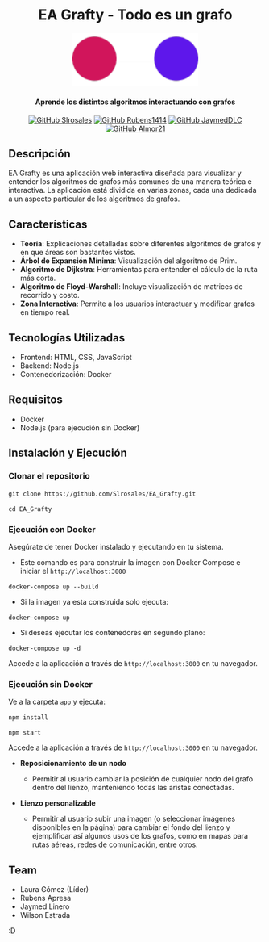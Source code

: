 <div align="center">
  <h1>
    EA Grafty - Todo es un grafo
  </h1>

<img src="app/public/assets/images/EAGRAFTY.png" alt="Logo de EA Grafty" width="250"/>

<h4>
    Aprende los distintos algoritmos interactuando con grafos
  </h4>

[![GitHub Slrosales](https://img.shields.io/badge/by-Slrosales-purple)](https://github.com/Slrosales)
[![GitHub Rubens1414](https://img.shields.io/badge/by-Rubens1414-blue)](https://github.com/Rubens1414)
[![GitHub JaymedDLC](https://img.shields.io/badge/by-JaymedDLC-green)](https://github.com/JaymedDLC)
[![GitHub Almor21](https://img.shields.io/badge/by-wilsone24-orange)](https://github.com/wilsone24)

</div>

## Descripción
EA Grafty es una aplicación web interactiva diseñada para visualizar y entender los algoritmos de grafos más comunes de una manera teórica e interactiva. La aplicación está dividida en varias zonas, cada una dedicada a un aspecto particular de los algoritmos de grafos.

## Características
- **Teoría**: Explicaciones detalladas sobre diferentes algoritmos de grafos y en que áreas son bastantes vistos.
- **Árbol de Expansión Mínima**: Visualización del algoritmo de Prim.
- **Algoritmo de Dijkstra**: Herramientas para entender el cálculo de la ruta más corta.
- **Algoritmo de Floyd-Warshall**: Incluye visualización de matrices de recorrido y costo.
- **Zona Interactiva**: Permite a los usuarios interactuar y modificar grafos en tiempo real.

## Tecnologías Utilizadas
- Frontend: HTML, CSS, JavaScript
- Backend: Node.js
- Contenedorización: Docker

## Requisitos
- Docker
- Node.js (para ejecución sin Docker)

## Instalación y Ejecución

### Clonar el repositorio
```
git clone https://github.com/Slrosales/EA_Grafty.git
```
```
cd EA_Grafty
```

### Ejecución con Docker
Asegúrate de tener Docker instalado y ejecutando en tu sistema.

- Este comando es para construir la imagen con Docker Compose e iniciar el `http://localhost:3000`
```
docker-compose up --build
```

- Si la imagen ya esta construida solo ejecuta:
```
docker-compose up
```
- Si deseas ejecutar los contenedores en segundo plano:
```
docker-compose up -d
```

Accede a la aplicación a través de `http://localhost:3000` en tu navegador.

### Ejecución sin Docker
Ve a la carpeta `app` y ejecuta:

```
npm install
```
```
npm start
```
Accede a la aplicación a través de `http://localhost:3000` en tu navegador.

- **Reposicionamiento de un nodo**
  - Permitir al usuario cambiar la posición de cualquier nodo del grafo dentro del lienzo, manteniendo todas las aristas conectadas.

- **Lienzo personalizable**
  - Permitir al usuario subir una imagen (o seleccionar imágenes disponibles en la página) para cambiar el fondo del lienzo y ejemplificar así algunos usos de los grafos, como en mapas para rutas aéreas, redes de comunicación, entre otros.

## Team

-   Laura Gómez (Líder)
-   Rubens Apresa
-   Jaymed Linero
-   Wilson Estrada

:D
